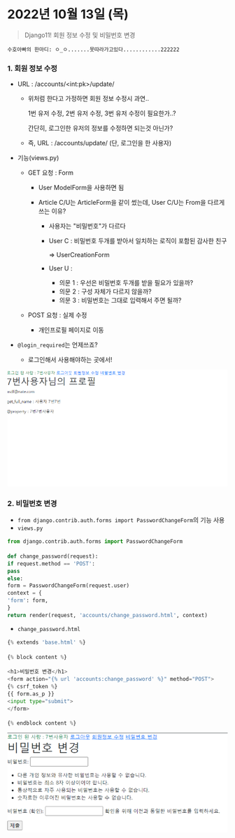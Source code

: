 # 2022년 10월 13일 (목)

> Django11! 회원 정보 수정 및 비밀번호 변경



`수호아빠의 한마디: ㅇ_ㅇ.......못따라가고있다............222222  `



### 1. 회원 정보 수정

- URL : /accounts/\<int:pk>/update/

  - 위처럼 한다고 가정하면 회원 정보 수정시 과연..

    1번 유저 수정, 2번 유저 수정, 3번 유저 수정이 필요한가..?

    간단히, 로그인한 유저의 정보를 수정하면 되는것 아닌가?

  - 즉, URL : /accounts/update/ (단, 로그인을 한 사용자)

- 기능(views.py)

  - GET 요청 : Form

    - User ModelForm을 사용하면 됨

    - Article C/U는 ArticleForm을 같이 썼는데, User C/U는 From을 다르게 쓰는 이유?

      - 사용자는 "비밀번호"가 다르다

      - User C : 비밀번호 두개를 받아서 일치하는 로직이 포함된 감사한 친구

         => UserCreationForm

      - User U :
        - 의문 1 : 우선은 비밀번호 두개를 받을 필요가 있을까?
        - 의문 2 : 구성 자체가 다르지 않을까?
        - 의문 3 : 비밀번호는 그대로 입력해서 주면 될까?

  - POST 요청 : 실제 수정

    - 개인프로필 페이지로 이동

- `@login_required`는 언제쓰죠?

  - 로그인해서 사용해야하는 곳에서!

![Django1013_4](assets/Django1013_4.gif)



### 2. 비밀번호 변경

- `from django.contrib.auth.forms import PasswordChangeForm`의 기능 사용
- `views.py`

```python
from django.contrib.auth.forms import PasswordChangeForm

def change_password(request):
if request.method == 'POST':
pass
else:
form = PasswordChangeForm(request.user)
context = {
'form': form,
}
return render(request, 'accounts/change_password.html', context)

```

- `change_password.html`

```python
{% extends 'base.html' %}

{% block content %}

<h1>비밀번호 변경</h1>
<form action="{% url 'accounts:change_password' %}" method="POST">
{% csrf_token %}
{{ form.as_p }}
<input type="submit">
</form>

{% endblock content %}
```

![image-20221013161715105](assets/image-20221013161715105.png)

